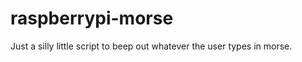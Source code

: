 raspberrypi-morse
=================

Just a silly little script to beep out whatever the user types in morse.
